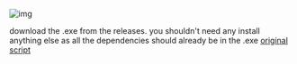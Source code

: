 ![img](https://user-images.githubusercontent.com/28412095/105617978-5496f400-5da8-11eb-8274-5165cf7164e4.png)


download the .exe from the releases. you shouldn't need any install anything else as all the dependencies should already be in the .exe
[original script](https://github.com/SuajCarrot/remove_files_by_keyword/tree/Dev)
